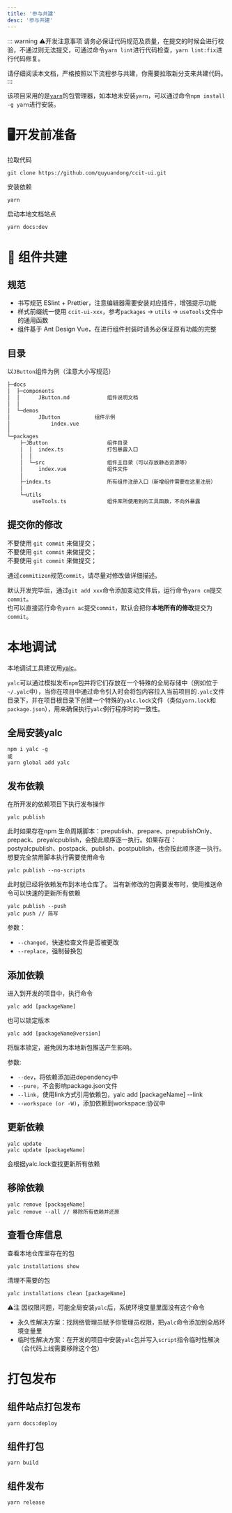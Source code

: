 ```yaml
---
title: '参与共建'
desc: '参与共建'
---
```


::: warning ⚠开发注意事项
请务必保证代码规范及质量，在提交的时候会进行校验，不通过则无法提交，可通过命令`yarn lint`进行代码检查，`yarn lint:fix`进行代码修复。

请仔细阅读本文档，严格按照以下流程参与共建，你需要拉取新分支来共建代码。
:::


该项目采用的是[`yarn`](https://yarnpkg.com/)的包管理器，如本地未安装`yarn`，可以通过命令`npm install -g yarn`进行安装。  

# 🖥开发前准备
拉取代码
```
git clone https://github.com/quyuandong/ccit-ui.git
```

安装依赖
```
yarn
```

启动本地文档站点
```
yarn docs:dev
```

# 👋 组件共建

## 规范
- 书写规范 ESlint + Prettier，注意编辑器需要安装对应插件，增强提示功能
- 样式前缀统一使用 `ccit-ui-xxx`，参考`packages` -> `utils` -> `useTools`文件中的通用函数
- 组件基于 Ant Design Vue，在进行组件封装时请务必保证原有功能的完整

## 目录
以`JButton`组件为例（注意大小写规范）

```txt
├─docs
│  ├─components
│  │      JButton.md			组件说明文档
│  │
│  └─demos
│         JButton			组件示例
│             index.vue
│
└─packages
    ├─JButton					组件目录
    │  │  index.ts				打包暴露入口
    │  │
    │  └─src					组件主目录（可以存放静态资源等）
    │     index.vue				组件文件
    │
    ├─index.ts					所有组件注册入口（新增组件需要在这里注册）
    │
    └─utils
        useTools.ts				组件库所使用到的工具函数，不向外暴露
```

## 提交你的修改
不要使用 `git commit` 来做提交；  
不要使用 `git commit` 来做提交；  
不要使用 `git commit` 来做提交；  

通过`commitizen`规范`commit`，请尽量对修改做详细描述。  

默认开发完毕后，通过`git add xxx`命令添加变动文件后，运行命令`yarn cm`提交`commit`。  
也可以直接运行命令`yarn ac`提交`commit`，默认会把你**本地所有的修改**提交为`commit`。

# 本地调试
本地调试工具建议用[yalc](https://github.com/wclr/yalc)。

`yalc`可以通过模拟发布`npm`包并将它们存放在一个特殊的全局存储中（例如位于`~/.yalc`中），当你在项目中通过命令引入时会将包内容拉入当前项目的`.yalc`文件目录下，并在项目根目录下创建一个特殊的`yalc.lock`文件（类似`yarn.lock`和`package.json`），用来确保执行`yalc`例行程序时的一致性。

## 全局安装yalc
```
npm i yalc -g
或
yarn global add yalc
```

## 发布依赖
在所开发的依赖项目下执行发布操作
```
yalc publish
```

此时如果存在npm 生命周期脚本：prepublish、prepare、prepublishOnly、prepack、preyalcpublish，会按此顺序逐一执行。如果存在：postyalcpublish、postpack、publish、postpublish，也会按此顺序逐一执行。
想要完全禁用脚本执行需要使用命令
```
yalc publish --no-scripts
```

此时就已经将依赖发布到本地仓库了。
当有新修改的包需要发布时，使用推送命令可以快速的更新所有依赖

```
yalc publish --push
yalc push // 简写
```

参数：
- `--changed`，快速检查文件是否被更改
- `--replace`，强制替换包

## 添加依赖
进入到开发的项目中，执行命令
```
yalc add [packageName]
```

也可以锁定版本
```
yalc add [packageName@version]
```

将版本锁定，避免因为本地新包推送产生影响。

参数:
- `--dev`，将依赖添加进dependency中
- `--pure`，不会影响package.json文件
- `--link`，使用link方式引用依赖包，yalc add [packageName] --link
- `--workspace (or -W)`，添加依赖到workspace:协议中

## 更新依赖
```
yalc update
yalc update [packageName]
```
会根据yalc.lock查找更新所有依赖

## 移除依赖
```
yalc remove [packageName]
yalc remove --all // 移除所有依赖并还原
```

## 查看仓库信息
查看本地仓库里存在的包
```
yalc installations show
```

清理不需要的包
```
yalc installations clean [packageName]
```

⚠注
因权限问题，可能全局安装`yalc`后，系统环境变量里面没有这个命令   
- 永久性解决方案：找网络管理员赋予你管理员权限，把`yalc`命令添加到全局环境变量里
- 临时性解决方案：在开发的项目中安装`yalc`包并写入`script`指令临时性解决（合代码上线需要移除这个包）

# 打包发布

## 组件站点打包发布
```
yarn docs:deploy
```

## 组件打包
```
yarn build
```

## 组件发布
```
yarn release
```

